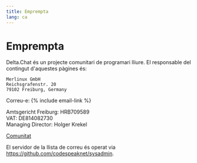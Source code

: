 ```yaml
---
title: Emprempta
lang: ca
---
```


# Emprempta

Delta.Chat és un projecte comunitari de programari lliure. El responsable del contingut d'aquestes pàgines és:

    Merlinux GmbH
    Reichsgrafenstr. 20
    79102 Freiburg, Germany

Correu-e: {% include email-link %}

Amtsgericht Freiburg: HRB709589  
VAT: DE814082730  
Managing Director: Holger Krekel

[Comunitat](contribute)

El servidor de la llista de correu és operat via <https://github.com/codespeaknet/sysadmin>.
